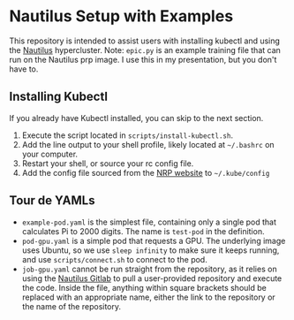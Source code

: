 
# Nautilus Setup with Examples
This repository is intended to assist users with installing
kubectl and using the [Nautilus](https://portal.nrp-nautilus.io/) hypercluster. 
Note: `epic.py` is an example training file that can run on the Nautilus prp image. 
I use this in my presentation, but you don't have to.
## Installing Kubectl
If you already have Kubectl installed, you can skip to the next section.
1. Execute the script located in `scripts/install-kubectl.sh`.
2. Add the line output to your shell profile, likely located at `~/.bashrc` on your computer.
3. Restart your shell, or source your rc config file.
4. Add the config file sourced from the [NRP website](https://portal.nrp-nautilus.io/authConfig) to `~/.kube/config`
## Tour de YAMLs
* `example-pod.yaml` is the simplest file, containing only a single pod that calculates Pi to 2000 digits. The name is `test-pod` in the definition. 
* `pod-gpu.yaml` is a simple pod that requests a GPU. The underlying image uses Ubuntu, so we use `sleep infinity` to make sure it keeps running, and use `scripts/connect.sh` to connect to the pod.
* `job-gpu.yaml` cannot be run straight from the repository, as it relies on using the [Nautilus Gitlab](https://gitlab.nrp-nautilus.io) to pull a user-provided repository and execute the code. Inside the file, anything within square brackets should be replaced with an appropriate name, either the link to the repository or the name of the repository.

